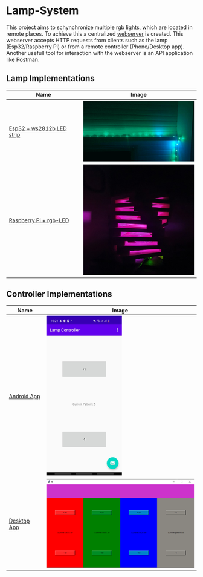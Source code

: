 # Lamp-System

This project aims to schynchronize multiple rgb lights, which are located in remote places. To achieve this a centralized [webserver](./Server/) is created. This webserver accepts HTTP requests from clients such as the lamp (Esp32/Raspberry Pi) or from a remote controller (Phone/Desktop app). Another usefull tool for interaction with the webserver is an API application like Postman.

## Lamp Implementations
Name | Image
--- | ---
[Esp32 + ws2812b LED strip](./Esp32/) | <img src="./Images/FlashMode.gif" width="300" />
[Raspberry Pi + rgb-LED](./RaspberryPi/) | <img src="./Images/RaspberryPi.png" width="300" />

## Controller Implementations
Name | Image
--- | ---
[Android App](./Android/) | <img src="./Images/AndroidApp.jpeg" width="200" />
[Desktop App](./Frontend/) | <img src="./Images/DesktopApp.png" width="400" />